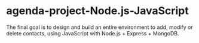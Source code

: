 # agenda-project-Node.js-JavaScript
The final goal is to design and build an entire environment to add, modify or delete contacts, using JavaScript with Node.js + Express + MongoDB.
